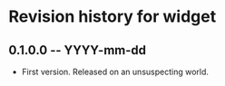# Revision history for widget

## 0.1.0.0 -- YYYY-mm-dd

* First version. Released on an unsuspecting world.
